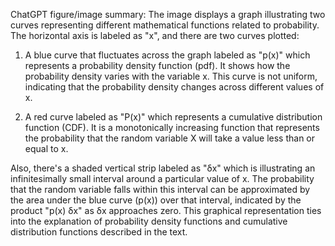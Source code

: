 ChatGPT figure/image summary: The image displays a graph illustrating two curves representing different mathematical functions related to probability. The horizontal axis is labeled as "x", and there are two curves plotted:

1. A blue curve that fluctuates across the graph labeled as "p(x)" which represents a probability density function (pdf). It shows how the probability density varies with the variable x. This curve is not uniform, indicating that the probability density changes across different values of x.

2. A red curve labeled as "P(x)" which represents a cumulative distribution function (CDF). It is a monotonically increasing function that represents the probability that the random variable X will take a value less than or equal to x.

Also, there's a shaded vertical strip labeled as "δx" which is illustrating an infinitesimally small interval around a particular value of x. The probability that the random variable falls within this interval can be approximated by the area under the blue curve (p(x)) over that interval, indicated by the product "p(x) δx" as δx approaches zero. This graphical representation ties into the explanation of probability density functions and cumulative distribution functions described in the text.